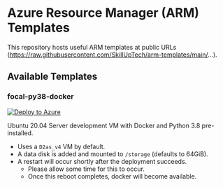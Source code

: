 # Azure Resource Manager (ARM) Templates

This repository hosts useful ARM templates at public URLs (https://raw.githubusercontent.com/SkillUpTech/arm-templates/main/...).

## Available Templates

### focal-py38-docker
[![Deploy to Azure](https://aka.ms/deploytoazurebutton)](https://portal.azure.com/#create/Microsoft.Template/uri/https%3A%2F%2Fraw.githubusercontent.com%2FSkillUpTech%2Farm-templates%2Fmain%2Ffocal-py38-docker%2Fazuredeploy.json)

Ubuntu 20.04 Server development VM with Docker and Python 3.8 pre-installed. 
- Uses a `D2as_v4` VM by default.
- A data disk is added and mounted to `/storage` (defaults to 64GiB).
- A restart will occur shortly after the deployment succeeds.
    - Please allow some time for this to occur.
    - Once this reboot completes, docker will become available.
